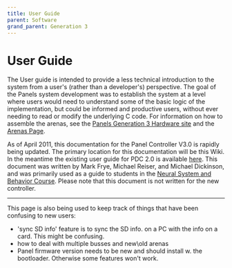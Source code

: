 ```yaml
---
title: User Guide
parent: Software
grand_parent: Generation 3
---
```


# User Guide

The User guide is intended to provide a less technical introduction to the system from a user's (rather than a developer's) perspective. The goal of the Panels system development was to establish the system at a level where users would need to understand some of the basic logic of the implementation, but could be informed and productive users, without ever needing to read or modify the underlying C code. For information on how to assemble the arenas, see the [Panels Generation 3 Hardware site](https://github.com/reiserlab/Panel-G3-Hardware) and the [Arenas Page](https://github.com/reiserlab/Panel-G3-Hardware/wiki/Arenas).

As of April 2011, this documentation for the Panel Controller V3.0 is rapidly being updated. The primary location for this documentation will be this Wiki. In the meantime the existing user guide for PDC 2.0 is available [here](https://github.com/reiserlab/Panel-G3-Software/blob/master/assets/flight_simulator_user_guide3.doc). This document was written by Mark Frye, Michael Reiser, and Michael Dickinson, and was primarily used as a guide to students in the [Neural System and Behavior Course](http://sites.google.com/site/nsbmbl/). Please note that this document is not written for the new controller. 

----

This page is also being used to keep track of things that have been confusing to new users:

- 'sync SD info' feature is to sync the SD info. on a PC with the info on a card. This might be confusing.
- how to deal with multiple busses and new\old arenas
- Panel firmware version needs to be new and should install w. the bootloader. Otherwise some features won't work.